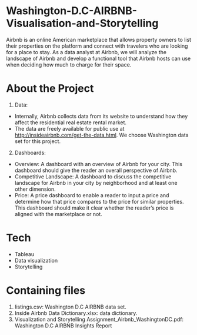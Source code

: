 # Washington-D.C-AIRBNB-Visualisation-and-Storytelling
Airbnb is an online American marketplace that allows property owners to list their properties on the platform and connect with travelers who are looking for a place to stay. As a data analyst at Airbnb, we will analyze the landscape of Airbnb and develop a functional tool that Airbnb hosts can use when deciding how much to charge for their space.

# About the Project
1. Data: 
- Internally, Airbnb collects data from its website to understand how they affect the residential real estate rental market. 
- The data are freely available for public use at http://insideairbnb.com/get-the-data.html. We choose Washington data set for this project.
2. Dashboards:
- Overview: A dashboard with an overview of Airbnb for your city. This dashboard should give the reader an overall perspective of Airbnb. 
- Competitive Landscape: A dashboard to discuss the competitive landscape for Airbnb in your city by neighborhood and at least one other dimension.
- Price: A price dashboard to enable a reader to input a price and determine how that price compares to the price for similar properties. This dashboard should make it clear whether the reader’s price is aligned with the marketplace or not. 

# Tech
- Tableau
- Data visualization
- Storytelling 

# Containing files
1. listings.csv: Washington D.C AIRBNB data set.
2. Inside Airbnb Data Dictionary.xlsx: data dictionary.
3. Visualization and Storytelling Assignment_Airbnb_WashingtonDC.pdf: Washington D.C AIRBNB Insights Report
